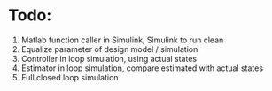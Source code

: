 # Todo:
1. Matlab function caller in Simulink, Simulink to run clean
2. Equalize parameter of design model / simulation
3. Controller in loop simulation, using actual states
4. Estimator in loop simulation, compare estimated with actual states
5. Full closed loop simulation
